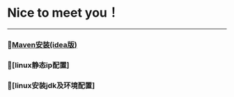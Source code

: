 # Nice to meet you！
-----------------------------------------------------------------
### 🎈[Maven安装(idea版)](doc/Maven/Maven的安装配置及创建IDEA项目.md)
### 🎈[linux静态ip配置]
### 🎈[linux安装jdk及环境配置]


